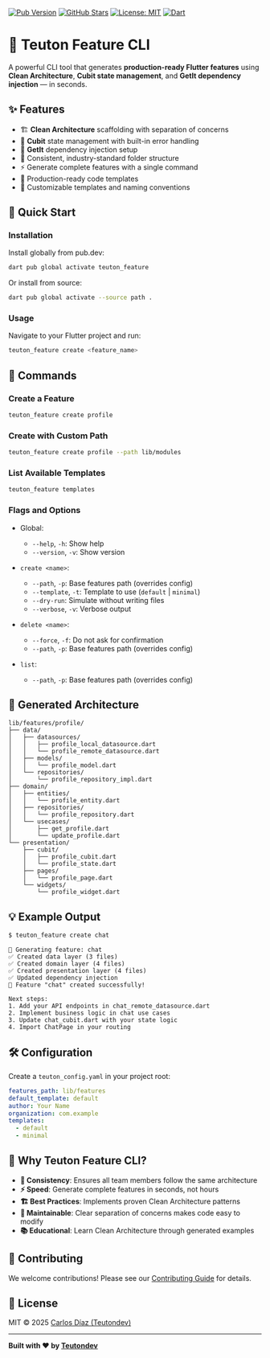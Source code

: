 [![Pub Version](https://img.shields.io/pub/v/teuton_feature)](https://pub.dev/packages/teuton_feature)
[![GitHub Stars](https://img.shields.io/github/stars/teutones92/teuton_feature)](https://github.com/teutones92/teuton_feature)
[![License: MIT](https://img.shields.io/badge/License-MIT-green.svg)](https://opensource.org/licenses/MIT)
[![Dart](https://img.shields.io/badge/SDK-%3E%3D3.0.0-blue.svg)](https://dart.dev)

# 🧩 Teuton Feature CLI

A powerful CLI tool that generates **production-ready Flutter features** using **Clean Architecture**, **Cubit state management**, and **GetIt dependency injection** — in seconds.

## ✨ Features

- 🏗️ **Clean Architecture** scaffolding with separation of concerns
- 🔄 **Cubit** state management with built-in error handling
- 💉 **GetIt** dependency injection setup
- 📁 Consistent, industry-standard folder structure
- ⚡ Generate complete features with a single command
- 🎯 Production-ready code templates
- 🔧 Customizable templates and naming conventions

## 🚀 Quick Start

### Installation

Install globally from pub.dev:
```bash
dart pub global activate teuton_feature
```

Or install from source:
```bash
dart pub global activate --source path .
```

### Usage

Navigate to your Flutter project and run:
```bash
teuton_feature create <feature_name>
```

## 📖 Commands

### Create a Feature
```bash
teuton_feature create profile
```

### Create with Custom Path
```bash
teuton_feature create profile --path lib/modules
```

### List Available Templates
```bash
teuton_feature templates
```

### Flags and Options

- Global:
  - `--help`, `-h`: Show help
  - `--version`, `-v`: Show version

- `create <name>`:
  - `--path`, `-p`: Base features path (overrides config)
  - `--template`, `-t`: Template to use (`default` | `minimal`)
  - `--dry-run`: Simulate without writing files
  - `--verbose`, `-v`: Verbose output

- `delete <name>`:
  - `--force`, `-f`: Do not ask for confirmation
  - `--path`, `-p`: Base features path (overrides config)

- `list`:
  - `--path`, `-p`: Base features path (overrides config)

## 📂 Generated Architecture

```
lib/features/profile/
├── data/
│   ├── datasources/
│   │   ├── profile_local_datasource.dart
│   │   └── profile_remote_datasource.dart
│   ├── models/
│   │   └── profile_model.dart
│   └── repositories/
│       └── profile_repository_impl.dart
├── domain/
│   ├── entities/
│   │   └── profile_entity.dart
│   ├── repositories/
│   │   └── profile_repository.dart
│   └── usecases/
│       ├── get_profile.dart
│       └── update_profile.dart
└── presentation/
    ├── cubit/
    │   ├── profile_cubit.dart
    │   └── profile_state.dart
    ├── pages/
    │   └── profile_page.dart
    └── widgets/
        └── profile_widget.dart
```

## 💡 Example Output

```bash
$ teuton_feature create chat
```

```
🚀 Generating feature: chat
✅ Created data layer (3 files)
✅ Created domain layer (4 files)
✅ Created presentation layer (4 files)
✅ Updated dependency injection
🎉 Feature "chat" created successfully!

Next steps:
1. Add your API endpoints in chat_remote_datasource.dart
2. Implement business logic in chat use cases
3. Update chat_cubit.dart with your state logic
4. Import ChatPage in your routing
```

## 🛠️ Configuration

Create a `teuton_config.yaml` in your project root:

```yaml
features_path: lib/features
default_template: default
author: Your Name
organization: com.example
templates:
  - default
  - minimal
```

## 🧰 Why Teuton Feature CLI?

- **🎯 Consistency**: Ensures all team members follow the same architecture
- **⚡ Speed**: Generate complete features in seconds, not hours
- **🏗️ Best Practices**: Implements proven Clean Architecture patterns
- **🔧 Maintainable**: Clear separation of concerns makes code easy to modify
- **📚 Educational**: Learn Clean Architecture through generated examples

## 🤝 Contributing

We welcome contributions! Please see our [Contributing Guide](CONTRIBUTING.md) for details.

## 📜 License

MIT © 2025 [Carlos Díaz (Teutondev)](https://github.com/teutones92)

---

**Built with ❤️ by [Teutondev](https://teutondev.com/)**
